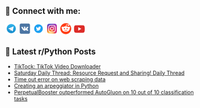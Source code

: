 ## 🔎 Connect with me:
[<img src="https://github.com/bullbesh/bullbesh/blob/main/images/Telegram.png" width="32" height="32" />](https://t.me/bullbesh)
[<img src="https://github.com/bullbesh/bullbesh/blob/main/images/VK.png" width="32" height="32" />](https://vk.com/bullbesh)
[<img src="https://github.com/bullbesh/bullbesh/blob/main/images/Twitter.png" width="32" height="32" />](https://twitter.com/bullbesh1)
[<img src="https://github.com/bullbesh/bullbesh/blob/main/images/Instagram.png" width="32" height="32" />](https://www.instagram.com/bullbesh)
[<img src="https://github.com/bullbesh/bullbesh/blob/main/images/Reddit.png" width="32" height="32" />](https://www.reddit.com/user/bullbesh)
[<img src="https://github.com/bullbesh/bullbesh/blob/main/images/YouTube.png" width="32" height="32" />](https://www.youtube.com/channel/UCtfjRs6uzgq5mfm8S06WTcg)

## 📕 Latest r/Python Posts
<!-- BLOG-POST-LIST:START -->
- [TikTock: TikTok Video Downloader](https://www.reddit.com/r/Python/comments/1iketok/tiktock_tiktok_video_downloader/)
- [Saturday Daily Thread: Resource Request and Sharing! Daily Thread](https://www.reddit.com/r/Python/comments/1ik9pae/saturday_daily_thread_resource_request_and/)
- [Time out error on web scraping data](https://www.reddit.com/r/Python/comments/1ik9mfd/time_out_error_on_web_scraping_data/)
- [Creating an arpeggiator in Python](https://www.reddit.com/r/Python/comments/1ik71ix/creating_an_arpeggiator_in_python/)
- [PerpetualBooster outperformed AutoGluon on 10 out of 10 classification tasks](https://www.reddit.com/r/Python/comments/1ik1wmk/perpetualbooster_outperformed_autogluon_on_10_out/)
<!-- BLOG-POST-LIST:END -->
